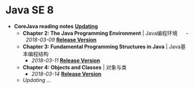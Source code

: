 # Java SE 8

- **CoreJava reading notes** **[Updating]()**
  -   **Chapter 2: The Java Programming Environment** | Java编程环境
      -   *2018-03-09* [**Release Version**]()
  -   **Chapter 3: Fundamental Programming Structures in Java** | Java基本编程结构
      -   *2018-03-11* [**Release Version**]()
  -   **Chapter 4: Objects and Classes** | 对象与类
      -   *2018-03-14* [**Release Version**]()
  -   *Updating ...*


